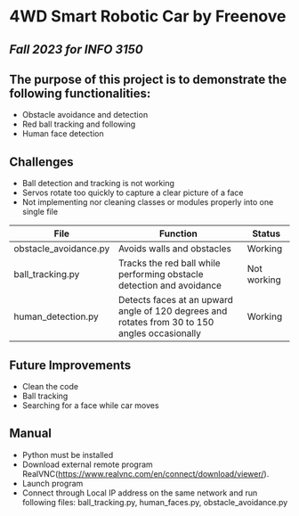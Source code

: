 # 4WD Smart Robotic Car by Freenove
## _Fall 2023 for INFO 3150_

## The purpose of this project is to demonstrate the following functionalities:
* Obstacle avoidance and detection
* Red ball tracking and following
* Human face detection

## Challenges
* Ball detection and tracking is not working
* Servos rotate too quickly to capture a clear picture of a face
* Not implementing nor cleaning classes or modules properly into one single file

|File|Function|Status|
|--|--|--|
|obstacle_avoidance.py|Avoids walls and obstacles|Working|
|ball_tracking.py|Tracks the red ball while performing obstacle detection and avoidance|Not working|
|human_detection.py|Detects faces at an upward angle of 120 degrees and rotates from 30 to 150 angles occasionally|Working|

## Future Improvements
* Clean the code
* Ball tracking
* Searching for a face while car moves
## Manual
* Python must be installed
* Download external remote program RealVNC(https://www.realvnc.com/en/connect/download/viewer/).
* Launch program
* Connect through Local IP address on the same network and run following files: ball_tracking.py, human_faces.py, obstacle_avoidance.py
